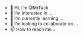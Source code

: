 - 👋 Hi, I’m @MrTuck
- 👀 I’m interested in ...
- 🌱 I’m currently learning ...
- 💞️ I’m looking to collaborate on ...
- 📫 How to reach me ...

<!---
MrTuck/MrTuck is a ✨ special ✨ repository because its `README.md` (this file) appears on your GitHub profile.
You can click the Preview link to take a look at your changes.
--->
